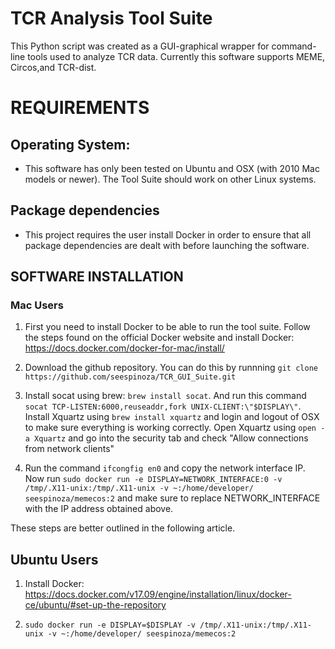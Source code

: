 # TCR Analysis Tool Suite

This Python script was created as a GUI-graphical wrapper for command-line tools
used to analyze TCR data. Currently this software supports MEME, Circos,and 
TCR-dist.

# REQUIREMENTS

## Operating System:
 - This software has only been tested on Ubuntu and OSX (with 2010 Mac models or newer).
   The Tool Suite should work on other Linux systems.

## Package dependencies
 - This project requires the user install Docker in order to ensure that all package
   dependencies are dealt with before launching the software.

## SOFTWARE INSTALLATION

### Mac Users
1) First you need to install Docker to be able to run the tool suite. Follow
   the steps found on the official Docker website and install Docker: 
   https://docs.docker.com/docker-for-mac/install/

2) Download the github repository. You can do this by runnning `git clone https://github.com/seespinoza/TCR_GUI_Suite.git`

3) Install socat using brew: `brew install socat`. And run this command `socat TCP-LISTEN:6000,reuseaddr,fork UNIX-CLIENT:\"$DISPLAY\"`.
   Install Xquartz using `brew install xquartz` and login and logout of OSX to make sure everything is working correctly.
   Open Xquartz using `open -a Xquartz` and go into the security tab and check "Allow connections from network clients"
   
4) Run the command `ifcongfig en0` and copy the network interface IP. 
   Now run `sudo docker run -e DISPLAY=NETWORK_INTERFACE:0 -v /tmp/.X11-unix:/tmp/.X11-unix -v ~:/home/developer/ seespinoza/memecos:2` and make sure to replace
   NETWORK_INTERFACE with the IP address obtained above.

These steps are better outlined in the following article.

## Ubuntu Users
 1) Install Docker: https://docs.docker.com/v17.09/engine/installation/linux/docker-ce/ubuntu/#set-up-the-repository

 2) `sudo docker run -e DISPLAY=$DISPLAY -v /tmp/.X11-unix:/tmp/.X11-unix -v ~:/home/developer/ seespinoza/memecos:2`
